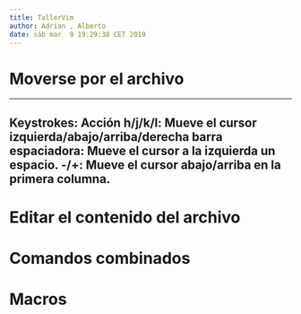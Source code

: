```yaml
---
title: TallerVim
author: Adrian , Alberto
date: sáb mar  9 19:29:38 CET 2019 
---
```


# Moverse por el archivo

---
Keystrokes: Acción
h/j/k/l: Mueve el cursor izquierda/abajo/arriba/derecha
barra espaciadora: Mueve el cursor a la izquierda un espacio.
-/+: Mueve el cursor abajo/arriba en la primera columna.
---

# Editar el contenido del archivo 



# Comandos combinados


# Macros 


